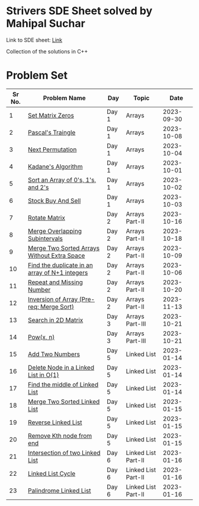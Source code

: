 # Strivers SDE Sheet solved by Mahipal Suchar

Link to SDE sheet: [Link](https://takeuforward.org/interviews/strivers-sde-sheet-top-coding-interview-problems/)

Collection of the solutions in C++

# Problem Set

| Sr No. | Problem Name                                                                                                                                                            | Day   | Topic               | Date       |
| ------ | ----------------------------------------------------------------------------------------------------------------------------------------------------------------------- | ----- | ------------------- | ---------- |
| 1      | [Set Matrix Zeros](https://github.com/its-mahi/striver_sde_sheet/blob/main/Day%201%20%3A%20Arrays/Set%20Matrix%20Zeros.cpp)                                                              | Day 1 | Arrays              | 2023-09-30 |
| 2      | [Pascal's Traingle](https://github.com/its-mahi/striver_sde_sheet/blob/main/Day%201%20%3A%20Arrays/Pascal's%20Triangle.cpp)                                                            | Day 1 | Arrays              | 2023-10-08 |
| 3      | [Next Permutation](https://github.com/its-mahi/striver_sde_sheet/blob/main/Day%201%20%3A%20Arrays/Next%20Permutation.cpp)                                                             | Day 1 | Arrays              | 2023-10-04 |
| 4      | [Kadane's Algorithm](https://github.com/its-mahi/striver_sde_sheet/blob/main/Day%201%20%3A%20Arrays/Maximum%20Subarray%20Sum%20(Kadane's%20Algorithm).cpp)                                                          | Day 1 | Arrays              | 2023-10-01 |
| 5      | [Sort an Array of 0's, 1's, and 2's](https://github.com/its-mahi/striver_sde_sheet/blob/main/Day%201%20%3A%20Arrays/Sort%20an%20array%20of%200's%2C%201's%20and%202's.cpp)                              | Day 1 | Arrays              | 2023-10-02 |
| 6      | [Stock Buy And Sell](https://github.com/its-mahi/striver_sde_sheet/blob/main/Day%201%20%3A%20Arrays/Stock%20Buy%20and%20Sell.cpp)                                                         | Day 1 | Arrays              | 2023-10-03 |
| 7      | [Rotate Matrix](https://github.com/its-mahi/striver_sde_sheet/blob/main/Day%202%20%3A%20Arrays%20Part%20II/Rotate%20Matrix.cpp)                                                                   | Day 2 | Arrays Part-II      | 2023-10-16 |
| 8      | [Merge Overlapping Subintervals](https://github.com/its-mahi/striver_sde_sheet/blob/main/Day%202%20%3A%20Arrays%20Part%20II/Merge%20Overlapping%20Subintervals.cpp)                                 | Day 2 | Arrays Part-II      | 2023-10-18 |
| 9      | [Merge Two Sorted Arrays Without Extra Space](https://github.com/its-mahi/striver_sde_sheet/blob/main/Day%202%20%3A%20Arrays%20Part%20II/Merge%20Two%20Sorted%20Arrays%20Without%20Extra%20Space.cpp)       | Day 2 | Arrays Part-II      | 2023-10-09 |
| 10     | [Find the duplicate in an array of N+1 integers](https://github.com/its-mahi/striver_sde_sheet/blob/main/Day%202%20%3A%20Arrays%20Part%20II/Find%20Duplicate%20in%20Array.cpp) | Day 2 | Arrays Part-II      | 2023-10-06 |
| 11     | [Repeat and Missing Number](https://github.com/its-mahi/striver_sde_sheet/blob/main/Day%202%20%3A%20Arrays%20Part%20II/Missing%20And%20Repeating%20Numbers.cpp)                                           | Day 2 | Arrays Part-II      | 2023-10-20 |
| 12     | [Inversion of Array (Pre-req: Merge Sort)](https://github.com/its-mahi/striver_sde_sheet/blob/main/Day%202%20%3A%20Arrays%20Part%20II/Inversion%20of%20Array%20(Pre-req%3A%20Merge%20Sort))                                           | Day 2 | Arrays Part-II      | 2023-11-13 |
| 13     | [Search in 2D Matrix](https://github.com/its-mahi/striver_sde_sheet/blob/main/Day%203%20%3A%20Arrays%20Part-III/Search%20in%202D%20Matrix.cpp)                                           | Day 3 | Arrays Part-III      | 2023-10-21 |
| 14     | [Pow(x, n)](https://github.com/its-mahi/striver_sde_sheet/blob/main/Day%203%20%3A%20Arrays%20Part-III/pow(x%2C%20n).cpp)                                           | Day 3 | Arrays Part-III      | 2023-10-21 |
| 15     | [Add Two Numbers](https://github.com/its-mahi/striver_sde_sheet/blob/main/Day%205%20%3A%20Linked%20List%20/Add%20Two%20Numbers.cpp)                                           | Day 5 | Linked List      | 2023-01-14 |
| 16     | [Delete Node in a Linked List in O(1)](https://github.com/its-mahi/striver_sde_sheet/blob/main/Day%205%20%3A%20Linked%20List%20/Delete%20node%20in%20a%20linked%20list%20in%20O(1).cpp)                                           | Day 5 | Linked List      | 2023-01-14 |
| 17     | [Find the middle of Linked List](https://github.com/its-mahi/striver_sde_sheet/blob/main/Day%205%20%3A%20Linked%20List%20/Find%20the%20middle%20of%20LinkedList.cpp)                                           | Day 5 | Linked List      | 2023-01-14 |
| 18     | [Merge Two Sorted Linked List](https://github.com/its-mahi/striver_sde_sheet/blob/main/Day%205%20%3A%20Linked%20List%20/Merge%20Two%20Sorted%20Linked%20List.cpp)                                           | Day 5 | Linked List      | 2023-01-15 |
| 19     | [Reverse Linked List](https://github.com/its-mahi/striver_sde_sheet/blob/main/Day%205%20%3A%20Linked%20List%20/Reverse%20Linked%20List.cpp)                                           | Day 5 | Linked List      | 2023-01-15 |
| 20     | [Remove Kth node from end](https://github.com/its-mahi/striver_sde_sheet/blob/main/Day%205%20%3A%20Linked%20List%20/remove_kth_node_from_end.cpp)                                           | Day 5 | Linked List      | 2023-01-15 |
| 21     | [Intersection of two Linked List](https://github.com/its-mahi/striver_sde_sheet/blob/main/Day%206%20%3A%20Linked%20List%20Part-II/Intersection%20of%20Two%20Linked%20Lists.cpp)                                           | Day 6 | Linked List Part-II      | 2023-01-16 |
| 22     | [Linked List Cycle](https://github.com/its-mahi/striver_sde_sheet/blob/main/Day%206%20%3A%20Linked%20List%20Part-II/Linked%20List%20Cycle.cpp)                                           | Day 6 | Linked List Part-II      | 2023-01-16 |
| 23     | [Palindrome Linked List](https://github.com/its-mahi/striver_sde_sheet/blob/main/Day%206%20%3A%20Linked%20List%20Part-II/Palindrome%20Linked%20List.cpp)                                           | Day 6 | Linked List Part-II      | 2023-01-16 |

